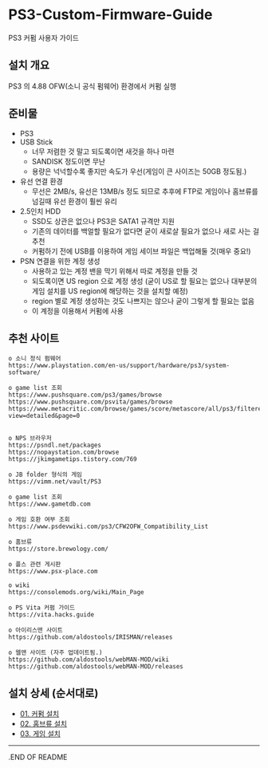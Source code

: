 # PS3-Custom-Firmware-Guide
PS3 커펌 사용자 가이드

## 설치 개요
PS3 의 4.88 OFW(소니 공식 펌웨어) 환경에서 커펌 실행

## 준비물
* PS3
* USB Stick
  - 너무 저렴한 것 말고 되도록이면 새것을 하나 마련
  - SANDISK 정도이면 무난
  - 용량은 넉넉할수록 좋지만 속도가 우선(게임이 큰 사이즈는 50GB 정도됨.)
* 유선 연결 환경
  - 무선은 2MB/s, 유선은 13MB/s 정도 되므로 추후에 FTP로 게임이나 홈브류를 넘길때 유선 환경이 훨씬 유리
* 2.5인치 HDD
  - SSD도 상관은 없으나 PS3은 SATA1 규격만 지원
  - 기존의 데이터를 백얼할 필요가 없다면 굳이 새로살 필요가 없으나 새로 사는 걸 추천
  - 커펌하기 전에 USB를 이용하여 게임 세이브 파일은 백업해둘 것(매우 중요!)
* PSN 연결을 위한 계정 생성
  - 사용하고 있는 계정 밴을 막기 위해서 따로 계정을 만들 것
  - 되도록이면 US region 으로 계정 생성 (굳이 US로 할 필요는 없으나 대부분의 게임 설치를 US region에 해당하는 것을 설치할 예정)
  - region 별로 계정 생성하는 것도 나쁘지는 않으나 굳이 그렇게 할 필요는 없음
  - 이 계정을 이용해서 커펌에 사용

## 추천 사이트
```
o 소니 정식 펌웨어
https://www.playstation.com/en-us/support/hardware/ps3/system-software/

o game list 조회
https://www.pushsquare.com/ps3/games/browse
https://www.pushsquare.com/psvita/games/browse
https://www.metacritic.com/browse/games/score/metascore/all/ps3/filtered?view=detailed&page=0


o NPS 브라우저
https://psndl.net/packages
https://nopaystation.com/browse
https://jkimgametips.tistory.com/769

o JB folder 형식의 게임
https://vimm.net/vault/PS3

o game list 조회
https://www.gametdb.com

o 게임 호환 여부 조회
https://www.psdevwiki.com/ps3/CFW2OFW_Compatibility_List

o 홈브류
https://store.brewology.com/

o 플스 관련 게시판
https://www.psx-place.com

o wiki
https://consolemods.org/wiki/Main_Page

o PS Vita 커펌 가이드
https://vita.hacks.guide

o 아이리스맨 사이트
https://github.com/aldostools/IRISMAN/releases

o 웹맨 사이트 (자주 업데이트됨.)
https://github.com/aldostools/webMAN-MOD/wiki
https://github.com/aldostools/webMAN-MOD/releases
```

## 설치 상세 (순서대로)
* [01. 커펌 설치](01.CustomFirmware/README.md)
* [02. 홈브류 설치](02.Homebrew/README.md)
* [03. 게임 설치](03.Game/README.md)

___
.END OF README
